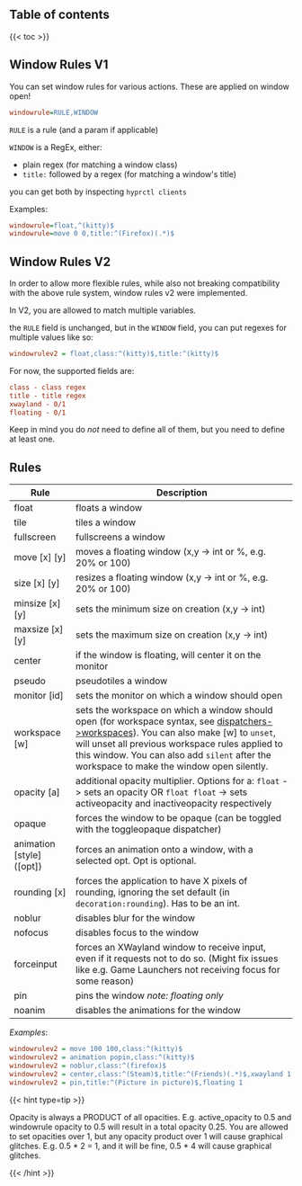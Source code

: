 ## Table of contents
{{< toc >}}

## Window Rules V1

You can set window rules for various actions. These are applied on window open!

```ini
windowrule=RULE,WINDOW
```

`RULE` is a rule (and a param if applicable)

`WINDOW` is a RegEx, either:

- plain regex (for matching a window class)
- `title:` followed by a regex (for matching a window's title)

you can get both by inspecting `hyprctl clients`

Examples:

```ini
windowrule=float,^(kitty)$
windowrule=move 0 0,title:^(Firefox)(.*)$
```

## Window Rules V2

In order to allow more flexible rules, while also not breaking compatibility with the above
rule system, window rules v2 were implemented.

In V2, you are allowed to match multiple variables.

the `RULE` field is unchanged, but in the `WINDOW` field, you can put regexes for multiple values like so:
```ini
windowrulev2 = float,class:^(kitty)$,title:^(kitty)$
```

For now, the supported fields are:
```ini
class - class regex
title - title regex
xwayland - 0/1
floating - 0/1
```

Keep in mind you do *not* need to define all of them, but you need to define at least one.

## Rules

| Rule | Description |
| ---- | ----------- | 
| float | floats a window |
| tile | tiles a window |
| fullscreen | fullscreens a window |
| move \[x\] \[y\] | moves a floating window (x,y -> int or %, e.g. 20% or 100) |
| size \[x\] \[y\] | resizes a floating window (x,y -> int or %, e.g. 20% or 100) |
| minsize \[x\] \[y\] | sets the minimum size on creation (x,y -> int) |
| maxsize \[x\] \[y\] | sets the maximum size on creation (x,y -> int) |
| center | if the window is floating, will center it on the monitor |
| pseudo | pseudotiles a window |
| monitor \[id\] | sets the monitor on which a window should open |
| workspace \[w\] | sets the workspace on which a window should open (for workspace syntax, see [dispatchers->workspaces](../Dispatchers#workspaces)). You can also make \[w\] to `unset`, will unset all previous workspace rules applied to this window. You can also add `silent` after the workspace to make the window open silently. |
| opacity \[a\] | additional opacity multiplier. Options for a: `float` -> sets an opacity OR `float float` -> sets activeopacity and inactiveopacity respectively |
| opaque | forces the window to be opaque (can be toggled with the toggleopaque dispatcher) |
| animation \[style\] (\[opt\]) | forces an animation onto a window, with a selected opt. Opt is optional. |
| rounding \[x\] | forces the application to have X pixels of rounding, ignoring the set default (in `decoration:rounding`). Has to be an int. |
| noblur | disables blur for the window |
| nofocus | disables focus to the window |
| forceinput | forces an XWayland window to receive input, even if it requests not to do so. (Might fix issues like e.g. Game Launchers not receiving focus for some reason) |
| pin | pins the window *note: floating only* |
| noanim | disables the animations for the window |

*Examples*:
```ini
windowrulev2 = move 100 100,class:^(kitty)$
windowrulev2 = animation popin,class:^(kitty)$
windowrulev2 = noblur,class:^(firefox)$
windowrulev2 = center,class:^(Steam)$,title:^(Friends)(.*)$,xwayland 1
windowrulev2 = pin,title:^(Picture in picture)$,floating 1
```

{{< hint type=tip >}}

Opacity is always a PRODUCT of all opacities. E.g. active_opacity to
0.5 and windowrule opacity to 0.5 will result in a total opacity 0.25. You are
allowed to set opacities over 1, but any opacity product over 1 will cause
graphical glitches. E.g. 0.5 * 2 = 1, and it will be fine, 0.5 * 4 will cause
graphical glitches.

{{< /hint >}}

